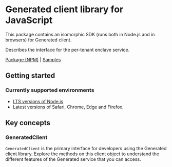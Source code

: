 # Generated client library for JavaScript

This package contains an isomorphic SDK (runs both in Node.js and in browsers) for Generated client.

Describes the interface for the per-tenant enclave service.

[Package (NPM)](https://www.npmjs.com/package/@msinternal/attestation) |
[Samples](https://github.com/Azure-Samples/azure-samples-js-management)

## Getting started

### Currently supported environments

- [LTS versions of Node.js](https://nodejs.org/about/releases/)
- Latest versions of Safari, Chrome, Edge and Firefox.




## Key concepts

### GeneratedClient

`GeneratedClient` is the primary interface for developers using the Generated client library. Explore the methods on this client object to understand the different features of the Generated service that you can access.

